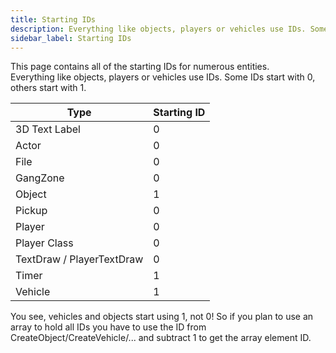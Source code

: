 ```yaml
---
title: Starting IDs
description: Everything like objects, players or vehicles use IDs. Some IDs start with 0, others start with 1.
sidebar_label: Starting IDs
---
```


This page contains all of the starting IDs for numerous entities.  
Everything like objects, players or vehicles use IDs. Some IDs start with 0, others start with 1.

| Type                      | Starting ID |
| ------------------------- | ----------- |
| 3D Text Label             | 0           |
| Actor                     | 0           |
| File                      | 0           |
| GangZone                  | 0           |
| Object                    | 1           |
| Pickup                    | 0           |
| Player                    | 0           |
| Player Class              | 0           |
| TextDraw / PlayerTextDraw | 0           |
| Timer                     | 1           |
| Vehicle                   | 1           |

You see, vehicles and objects start using 1, not 0! So if you plan to use an array to hold all IDs you have to use the ID from CreateObject/CreateVehicle/... and subtract 1 to get the array element ID.

